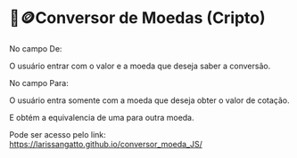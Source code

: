 # 💱🪙Conversor de Moedas (Cripto)

  No campo De:

O usuário entrar com o valor e a moeda que deseja saber a conversão.

No campo Para:

O usuário entra somente com a moeda que deseja obter o valor de cotação.

E obtém a equivalencia de uma para outra moeda.

Pode ser acesso pelo link: https://larissangatto.github.io/conversor_moeda_JS/
